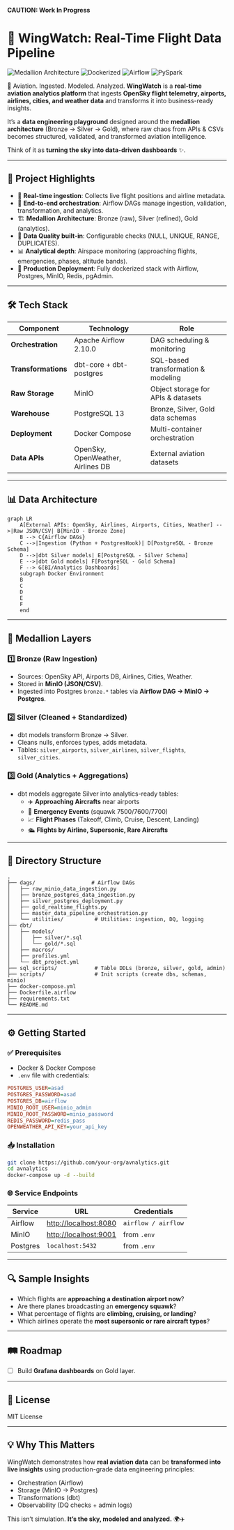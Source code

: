 **CAUTION: Work In Progress**

# 🛫 WingWatch: Real-Time Flight Data Pipeline
![Medallion Architecture](<https://img.shields.io/badge/architecture-medallion%20(bronze%2C%20silver%2C%20gold)-blue>)
![Dockerized](https://img.shields.io/badge/deployment-dockerized-important)
![Airflow](https://img.shields.io/badge/orchestration-airflow-success)
![PySpark](https://img.shields.io/badge/processing-dbt-orange)

🧠 Aviation. Ingested. Modeled. Analyzed.
**WingWatch** is a **real-time aviation analytics platform** that ingests **OpenSky flight telemetry, airports, airlines, cities, and weather data** and transforms it into business-ready insights.

It’s a **data engineering playground** designed around the **medallion architecture** (Bronze → Silver → Gold), where raw chaos from APIs & CSVs becomes structured, validated, and transformed aviation intelligence.

Think of it as **turning the sky into data-driven dashboards** ✨.

***

## 🚀 Project Highlights

- 📡 **Real-time ingestion**: Collects live flight positions and airline metadata.
- 🔁 **End-to-end orchestration**: Airflow DAGs manage ingestion, validation, transformation, and analytics.
- 🏗️ **Medallion Architecture**: Bronze (raw), Silver (refined), Gold (analytics).
- 🧪 **Data Quality built-in**: Configurable checks (NULL, UNIQUE, RANGE, DUPLICATES).
- 📊 **Analytical depth**: Airspace monitoring (approaching flights, emergencies, phases, altitude bands).
- 🐳 **Production Deployment**: Fully dockerized stack with Airflow, Postgres, MinIO, Redis, pgAdmin.

***

## 🛠️ Tech Stack

| Component         | Technology                          | Role                                |
| ----------------- | ----------------------------------- | ----------------------------------- |
| **Orchestration** | Apache Airflow 2.10.0               | DAG scheduling & monitoring          |
| **Transformations** | dbt-core + dbt-postgres           | SQL-based transformation & modeling |
| **Raw Storage**   | MinIO                               | Object storage for APIs & datasets  |
| **Warehouse**     | PostgreSQL 13                       | Bronze, Silver, Gold data schemas   |
| **Deployment**    | Docker Compose                      | Multi-container orchestration       |
| **Data APIs**     | OpenSky, OpenWeather, Airlines DB   | External aviation datasets          |

***

## 📊 Data Architecture

```mermaid
graph LR
    A[External APIs: OpenSky, Airlines, Airports, Cities, Weather] -->|Raw JSON/CSV| B[MinIO - Bronze Zone]
    B --> C{Airflow DAGs}
    C -->|Ingestion (Python + PostgresHook)| D[PostgreSQL - Bronze Schema]
    D -->|dbt Silver models| E[PostgreSQL - Silver Schema]
    E -->|dbt Gold models| F[PostgreSQL - Gold Schema]
    F --> G[BI/Analytics Dashboards]
    subgraph Docker Environment
    B
    C
    D
    E
    F
    end
```

***

## 🧱 Medallion Layers

### 1️⃣ **Bronze (Raw Ingestion)**
- Sources: OpenSky API, Airports DB, Airlines, Cities, Weather.
- Stored in **MinIO (JSON/CSV)**.
- Ingested into Postgres `bronze.*` tables via **Airflow DAG → MinIO → Postgres**.

### 2️⃣ **Silver (Cleaned + Standardized)**
- dbt models transform Bronze → Silver.
- Cleans nulls, enforces types, adds metadata.
- Tables: `silver_airports`, `silver_airlines`, `silver_flights`, `silver_cities`.

### 3️⃣ **Gold (Analytics + Aggregations)**
- dbt models aggregate Silver into analytics-ready tables:
  - ✈️ **Approaching Aircrafts** near airports
  - 🚨 **Emergency Events** (squawk 7500/7600/7700)
  - 📈 **Flight Phases** (Takeoff, Climb, Cruise, Descent, Landing)
  - 🛳️ **Flights by Airline, Supersonic, Rare Aircrafts**

***

## 📂 Directory Structure

```
.
├── dags/                  # Airflow DAGs
│   ├── raw_minio_data_ingestion.py
│   ├── bronze_postgres_data_ingestion.py
│   ├── silver_postgres_deployment.py
│   ├── gold_realtime_flights.py
│   ├── master_data_pipeline_orchestration.py
│   └── utilities/          # Utilities: ingestion, DQ, logging
├── dbt/
│   ├── models/
│   │   ├── silver/*.sql
│   │   └── gold/*.sql
│   ├── macros/
│   ├── profiles.yml
│   └── dbt_project.yml
├── sql_scripts/            # Table DDLs (bronze, silver, gold, admin)
├── scripts/                # Init scripts (create dbs, schemas, minio)
├── docker-compose.yml
├── Dockerfile.airflow
├── requirements.txt
└── README.md
```

***

## ⚙️ Getting Started

### ✅ Prerequisites
- Docker & Docker Compose
- `.env` file with credentials:

```ini
POSTGRES_USER=asad
POSTGRES_PASSWORD=asad
POSTGRES_DB=airflow
MINIO_ROOT_USER=minio_admin
MINIO_ROOT_PASSWORD=minio_password
REDIS_PASSWORD=redis_pass
OPENWEATHER_API_KEY=your_api_key
```

### 📥 Installation
```bash
git clone https://github.com/your-org/avnalytics.git
cd avnalytics
docker-compose up -d --build
```

### 🌐 Service Endpoints

| Service   | URL                              | Credentials   |
|-----------|----------------------------------|---------------|
| Airflow   | [http://localhost:8080](http://localhost:8080) | `airflow / airflow` |
| MinIO     | [http://localhost:9001](http://localhost:9001) | from `.env` |
| Postgres  | `localhost:5432`                 | from `.env`   |

***

## 🔍 Sample Insights

- Which flights are **approaching a destination airport now**?
- Are there planes broadcasting an **emergency squawk**?
- What percentage of flights are **climbing, cruising, or landing**?
- Which airlines operate the **most supersonic or rare aircraft types**?

***

## 🛤 Roadmap

- [ ] Build **Grafana dashboards** on Gold layer.

***

## 📜 License
MIT License

***

## 💡 Why This Matters
WingWatch demonstrates how **real aviation data** can be **transformed into live insights** using production-grade data engineering principles:
- Orchestration (Airflow)
- Storage (MinIO -> Postgres)
- Transformations (dbt)
- Observability (DQ checks + admin logs)

This isn’t simulation. **It’s the sky, modeled and analyzed.** 🌍✈️

